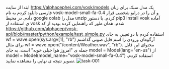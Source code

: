 ابتدا از سایت https://alphacephei.com/vosk/models یک مدل سبک برای زبان فارسی دانلود کردم به نام vosk-model-small-fa-0.4 و آن را در درایو شخصی قرار دادم.
در محیط google colab مدل را unzip کردم.
با دستور pip3 install vosk آماده ی استفاده از vosk شدم.
همان طور که راهنمایی کرده بودید از کد https://github.com/alphacep/vosk-api/blob/master/python/example/test_simple.py استفاده کردم با دو تغییر.
به جای wf = wave.open(sys.argv[1], "rb") آرگومان ورودی را اسم فایل صوتی گذاشتم برای مثال wf = wave.open("/content/Weather.wav", "rb").
محتوای این فایل جمله ی "امروز هوا خیلی خوبه" است.
به جای model = Model(lang="en-us") از model = Model(model_name="vosk-model-small-fa-0.4") استفاده کردم.
تصویر نتیجه ی نهایی را مشاهده نمایید.
![task-001](https://user-images.githubusercontent.com/113296484/189542361-bb6465dc-72f1-48ea-8194-e2e76c0111a2.png)
